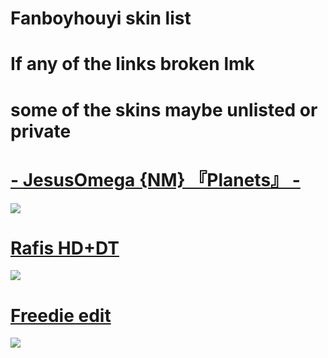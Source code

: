 # Fanboyhouyi skin list

# If any of the links broken lmk

# some of the skins maybe unlisted or private

# [- JesusOmega {NM} 『Planets』 -](https://www.mediafire.com/file/a66wxrz7pv470d4/-_JesusOmega_%257BNM%257D_%25E3%2580%258EPlanets%25E3%2580%258F_-.osk/file)
![](https://skins.osuck.net/uploads/posts/2020-07/1594283495_4.jpg)

# [ Rafis HD+DT ](https://www.mediafire.com/file/xtrb2wzx993kgfc/Rafis_%252BHDDT.osk/file)
![](https://skins.osuck.net/uploads/posts/2018-09/1537800821_xd5s228.jpg)

# [ Freedie edit ](https://drive.google.com/file/d/1ensNTJg9HJ-o1OSekCDl6ElWMylW-x3u/view)
![](https://cdn.discordapp.com/attachments/761273576757133353/819460135562641408/unknown.png)